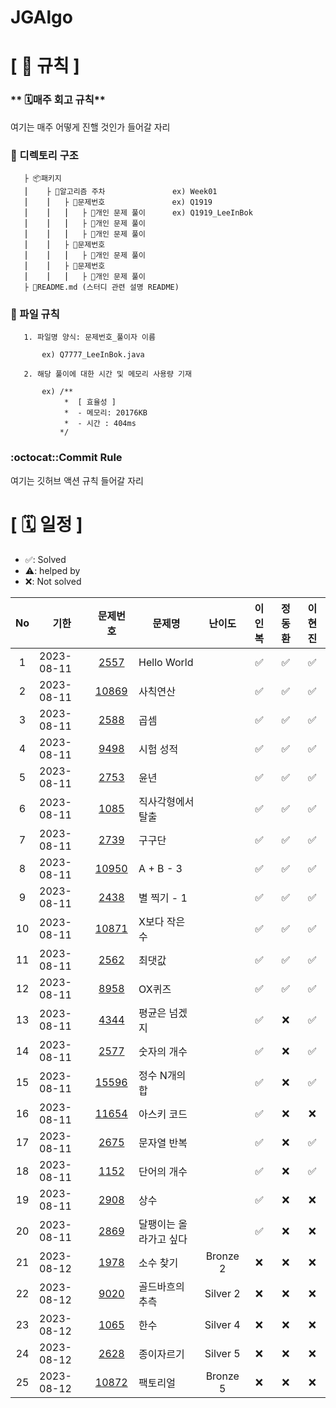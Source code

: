 # JGAlgo

# **[ 🚫 규칙 ]**

### ** 🗓매주 회고 규칙**
여기는 매주 어떻게 진핼 것인가 들어갈 자리

### **📌 디렉토리 구조**

       ├ 📦패키지
       ⎮    ├ 📁알고리즘 주차               ex) Week01
       ⎮    ⎮   ├ 📁문제번호               ex) Q1919
       ⎮    ⎮   ⎮   ├︎ 📃개인 문제 풀이      ex) Q1919_LeeInBok
       ⎮    ⎮   ⎮   ├︎ 📃개인 문제 풀이
       ⎮    ⎮   ⎮   ├ 📃개인 문제 풀이
       ⎮    ⎮   ├ 📁문제번호  
       ⎮    ⎮   ⎮   ├︎ 📃개인 문제 풀이
       ⎮    ⎮   ├ 📁문제번호
       ⎮    ⎮   ⎮   ├ 📃개인 문제 풀이
       ├ 📝README.md (스터디 관련 설명 README)


### **📌 파일 규칙**

       1. 파일명 양식: 문제번호_풀이자 이름
   
           ex) Q7777_LeeInBok.java

       2. 해당 풀이에 대한 시간 및 메모리 사용량 기재
           
           ex) /**
                *  [ 효율성 ]
                *  - 메모리: 20176KB
                *  - 시간 : 404ms
               */

### **:octocat::Commit Rule** ###
여기는 깃허브 액션 규칙 들어갈 자리


# **[ 🗓 일정 ]**

- ✅: Solved
- ⚠️: helped by 
- ❌: Not solved

|No|기한|문제번호|문제명|난이도|이인복|정동환|이현진
|:-:|------|:-----:|-------|:-----:|:-----:|:-----:|:-----:|
|1|2023-08-11|[2557](https://www.acmicpc.net/problem/2557)|Hello World||✅|✅|✅|
|2|2023-08-11|[10869](https://www.acmicpc.net/problem/10869)|사칙연산||✅|✅|✅|
|3|2023-08-11|[2588](https://www.acmicpc.net/problem/2588)|곱셈||✅|✅|✅|
|4|2023-08-11|[9498](https://www.acmicpc.net/problem/9498)|시험 성적||✅|✅|✅|
|5|2023-08-11|[2753](https://www.acmicpc.net/problem/2753)|윤년||✅|✅|✅|
|6|2023-08-11|[1085](https://www.acmicpc.net/problem/1085)|직사각형에서 탈출||✅|✅|✅|
|7|2023-08-11|[2739](https://www.acmicpc.net/problem/2739)|구구단||✅|✅|✅|
|8|2023-08-11|[10950](https://www.acmicpc.net/problem/10950)|A + B - 3||✅|✅|✅|
|9|2023-08-11|[2438](https://www.acmicpc.net/problem/2438)|별 찍기 - 1||✅|✅|✅|
|10|2023-08-11|[10871](https://www.acmicpc.net/problem/10871)|X보다 작은 수||✅|✅|✅|
|11|2023-08-11|[2562](https://www.acmicpc.net/problem/2562)|최댓값||✅|✅|✅|
|12|2023-08-11|[8958](https://www.acmicpc.net/problem/8958)|OX퀴즈||✅|✅|✅|
|13|2023-08-11|[4344](https://www.acmicpc.net/problem/4344)|평균은 넘겠지||✅|❌|✅|
|14|2023-08-11|[2577](https://www.acmicpc.net/problem/2577)|숫자의 개수||✅|❌|✅|
|15|2023-08-11|[15596](https://www.acmicpc.net/problem/15596)|정수 N개의 합||✅|❌|✅|
|16|2023-08-11|[11654](https://www.acmicpc.net/problem/11654)|아스키 코드||✅|❌|❌|
|17|2023-08-11|[2675](https://www.acmicpc.net/problem/2675)|문자열 반복||✅|❌|✅|
|18|2023-08-11|[1152](https://www.acmicpc.net/problem/1152)|단어의 개수||✅|❌|✅|
|19|2023-08-11|[2908](https://www.acmicpc.net/problem/2908)|상수||✅|❌|❌|
|20|2023-08-11|[2869](https://www.acmicpc.net/problem/2869)|달팽이는 올라가고 싶다||✅|❌|❌|
|21|2023-08-12|[1978](https://www.acmicpc.net/problem/1978)|소수 찾기|Bronze 2|❌|❌|❌|
|22|2023-08-12|[9020](https://www.acmicpc.net/problem/9020)|골드바흐의 추측|Silver 2|❌|❌|❌|
|23|2023-08-12|[1065](https://www.acmicpc.net/problem/1065)|한수|Silver 4|❌|❌|❌|
|24|2023-08-12|[2628](https://www.acmicpc.net/problem/2628)|종이자르기|Silver 5|❌|❌|❌|
|25|2023-08-12|[10872](https://www.acmicpc.net/problem/10872)|팩토리얼|Bronze 5|❌|❌|❌|
